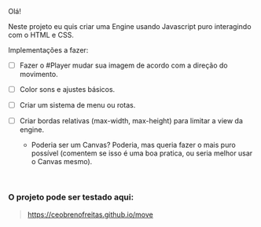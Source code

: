 Olá!

Neste projeto eu quis criar uma Engine usando Javascript puro interagindo com o HTML e CSS.

Implementações a fazer:

- [ ] Fazer o  #Player mudar sua imagem de acordo com a direção do movimento.

- [ ] Color sons e ajustes básicos.

- [ ] Criar um sistema de menu ou rotas.

- [ ] Criar bordas relativas (max-width, max-height) para limitar a view da engine.
   - Poderia ser um Canvas? Poderia, mas queria fazer o mais puro possível (comentem se isso é uma boa pratica, ou seria melhor usar o Canvas mesmo).

<br>


### O projeto pode ser testado aqui:
> https://ceobrenofreitas.github.io/move
